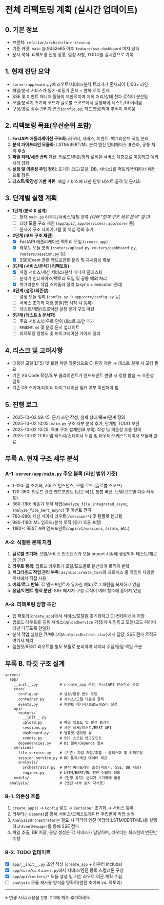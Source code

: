 # 전체 리팩토링 계획 (실시간 업데이트)

## 0. 기본 정보
- 브랜치: `refactor/architecture-cleanup`
- 기준 커밋: `main` @ 9d52e65 이후 `feature/sse-dashboard` 머지 상태
- 문서 목적: 리팩토링 진행 상황, 결정 사항, TODO를 실시간으로 기록

## 1. 현재 진단 요약
- `server/app/main.py`에 라우트/서비스/분석 트리거가 혼재되어 1,100+ 라인
- 파일/분석 서비스가 동기-비동기 혼재 + 반복 로직 존재
- SSE 및 이벤트 매니저 활용이 제한적이며 예외 처리/상태 전파 로직이 분산됨
- 모델/분석기 초기화 코드가 글로벌 스코프에서 실행되어 테스트/DI 어려움
- 구성/경로 상수 관리가 분산(`config.py`, 하드코딩)되어 추적이 어려움

## 2. 리팩토링 목표(우선순위 포함)
1. **FastAPI 애플리케이션 구조화**: 라우터, 서비스, 이벤트, 백그라운드 작업 분리
2. **분석 파이프라인 모듈화**: LSTM/BERT/ML 분석 엔진 인터페이스 표준화, 공통 처리 추출
3. **파일 처리/세션 관리 개선**: 업로드/추출/정리 로직을 서비스 계층으로 이동하고 예외 처리 강화
4. **설정 및 의존성 주입 정리**: 초기화 코드(모델, DB, 서비스)를 팩토리/컨테이너 패턴으로 정돈
5. **테스트/확장성 기반 마련**: 핵심 서비스에 대한 단위 테스트 골격 및 문서화

## 3. 단계별 실행 계획
- **1단계 (분석 & 설계)**
  - [ ] 현재 `main.py` 라우트/서비스/유틸 분류 *(아래 "현재 구조 세부 분석" 참고)*
  - [ ] 대상 모듈 구조 제안 (`app/api/`, `app/services/`, `app/core/` 등)
  - [ ] 문서에 구조 다이어그램 및 책임 정의 추가
- **2단계 (코드 구조 재편)**
  - [x] FastAPI 애플리케이션 팩토리 도입 (`create_app`)
  - [x] 라우트 모듈 분리 (`routers/upload.py`, `routers/dashboard.py`, `routers/session.py` 등)
  - [x] SSE/Event 관련 엔드포인트 분리 및 재사용성 확보
- **3단계 (서비스/분석기 리팩토링)**
  - [x] 파일 서비스/세션 서비스/분석 매니저 클래스화
  - [ ] 분석기 인터페이스/팩토리 도입 및 공통 예외 처리
  - [x] 백그라운드 작업 스케줄러 정리 (async + executor 관리)
- **4단계 (설정/의존성)**
  - [ ] 설정 모듈 정리 (`config.py` → `app/core/config.py` 등)
  - [ ] 서비스 초기화 지점 통일(앱 시작 시 등록)
  - [ ] 테스트/개발/프로덕션 설정 분기 구조 마련
- **5단계 (테스트 & 문서화)**
  - [ ] 주요 서비스/라우트 단위 테스트 초안 추가
  - [ ] `README.md` 및 운영 문서 업데이트
  - [ ] 리팩토링 영향도 및 마이그레이션 가이드 정리

## 4. 리스크 및 고려사항
- 대용량 모델(LFS) 및 로컬 파일 의존성으로 CI 환경 제한 → 테스트 설계 시 모킹 필요
- 기존 VS Code 확장/외부 클라이언트가 엔드포인트 변경 시 영향 받음 → 호환성 검토
- 기존 DB 스키마/데이터 마이그레이션 필요 여부 확인해야 함

## 5. 진행 로그
- 2025-10-02 09:45: 문서 초안 작성, 현재 상태/목표/단계 정의
- 2025-10-02 10:05: `main.py` 구조 세부 분석 추가, 단계별 TODO 보완
- 2025-10-02 10:25: 목표 구조 설계안(B 부록) 작성 및 의존성 흐름 정의
- 2025-10-02 11:10: 앱 팩토리/컨테이너 도입 및 라우터·오케스트레이터 모듈화 완료

## 부록 A. 현재 구조 세부 분석

### A-1. `server/app/main.py` 주요 블록 (라인 범위 기준)
- 1-120: 앱 초기화, 서비스 인스턴스, 모델 로드 (글로벌 스코프)
- 120-360: 업로드 관련 엔드포인트 (단순 버전, 통합 버전, 모델/모드별 다수 라우트)
- 360-780: 비동기 분석 작업(`analyze_file_integrated_async`, `analyze_file_bert_async`) 및 이벤트 전파
- 780-980: 세션 페이지 라우트(`/session/*`) 및 템플릿 렌더링
- 980-1180: ML 업로드/분석 로직 (동기 호출 포함)
- 1180+: REST API 엔드포인트(`/api/v1/sessions`, `/stats`, etc.)

### A-2. 식별된 문제 지점
1. **글로벌 초기화**: 모델/서비스 인스턴스가 모듈 import 시점에 생성되어 테스트/재로딩 곤란
2. **라우트 중복**: 업로드 라우트가 모델/모드별로 분산되어 로직이 반복
3. **백그라운드 작업 관리 부족**: `asyncio.create_task`와 프로세스 풀 작업이 다양한 위치에서 직접 사용
4. **예외/로그 반복**: 각 엔드포인트가 유사한 예외/로그 패턴을 복제하고 있음
5. **응답/이벤트 형식 분산**: SSE 메시지 구성 로직이 여러 함수에 흩어져 있음

### A-3. 리팩토링 방향 초안
- 앱 팩토리(`create_app`)에서 서비스/모델을 초기화하고 DI 컨테이너에 저장
- 업로드 라우트를 공통 서비스(`UploadService` 가칭)에 위임하고 모델/모드 파라미터만 다루도록 단일화
- 분석 작업 실행은 큐/매니저(`AnalysisOrchestrator`)에서 담당, SSE 전파 로직도 여기서 처리
- 템플릿/REST 라우트를 별도 모듈로 분리하여 데이터 수집/응답 책임 구분

## 부록 B. 타깃 구조 설계

```
server/
  app/
    __init__.py          # create_app 선언, FastAPI 인스턴스 생성
    core/
      config.py          # 설정/환경 변수 로딩
      container.py       # 서비스/모델 의존성 등록
      events.py          # 이벤트 매니저/브로드캐스터 설정
    api/
      routers/
        __init__.py
        upload.py        # 파일 업로드 및 분석 트리거
        sessions.py      # 세션 상세/리스트/REST API
        dashboard.py     # 템플릿 렌더링 뷰
        events.py        # SSE 스트림 엔드포인트
      dependencies.py    # DI 헬퍼/Depends 함수
    services/
      file_service.py    # (기존) 파일 저장/추출 → 클래스화 및 리팩토링
      session_service.py # DB 통계/세션 데이터 제공
      analysis/
        orchestrator.py  # 분석 파이프라인 조정(비동기, SSE, DB 저장)
        engines.py       # LSTM/BERT/ML 엔진 어댑터 정의
    models/              # (현행 유지) 분석기 초기화에 활용
  analysis/              # (엔진 내부 로직 재사용)
```

### B-1. 의존성 흐름
1. `create_app()` → `Config` 로드 → `Container` 초기화 → 서비스 등록
2. 라우터는 `Depends`를 통해 서비스/오케스트레이터 주입받아 작업 실행
3. `AnalysisOrchestrator`는 필요 시 각각의 엔진 어댑터(LSTM/BERT/ML)를 실행하고 `EventManager`를 통해 SSE 전파
4. 파일 추출, DB 저장, 응답 생성은 각 서비스가 담당하며, 라우터는 최소한의 변환만 수행

### B-2. TODO 업데이트
- [x] `app/__init__.py` 초안 작성 (`create_app` + 라우터 include)
- [x] `app/core/container.py`에서 서비스/엔진 등록 스켈레톤 구성
- [x] `app/api/routers/*` 모듈 생성 및 기존 라우트 이관 계획 수립
- [ ] `analysis` 모듈 재사용 방식을 명확히(엔진 초기화 vs. 팩토리)

---
※ 변경 시각/내용을 `진행 로그`에 계속 추가하세요.
